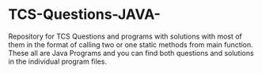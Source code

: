 # TCS-Questions-JAVA-
Repository for TCS Questions and programs with solutions with most of them in the format of calling two or one static methods from main function. These all are Java Programs and you can find both questions and solutions in the individual program files.
